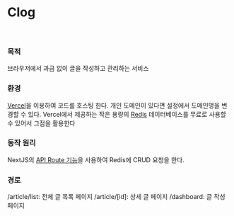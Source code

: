 # Clog

<br>

### 목적

브라우저에서 과금 없이 글을 작성하고 관리하는 서비스

### 환경

<a href="https://vercel.com">Vercel</a>을 이용하여 코드를 호스팅 한다. 개인 도메인이 있다면 설정에서 도메인명을 변경할 수 있다.
Vercel에서 제공하는 작은 용량의 <a href="https://redis.com">Redis</a> 데이터베이스를 무료로 사용할 수 있어서 그점을 활용한다

### 동작 원리

NextJS의 <a href="https://nextjs.com">API Route 기능</a>을 사용하여 Redis에 CRUD 요청을 한다.

### 경로

/article/list: 전체 글 목록 페이지
/article/[id]: 상세 글 페이지
/dashboard: 글 작성 페이지
